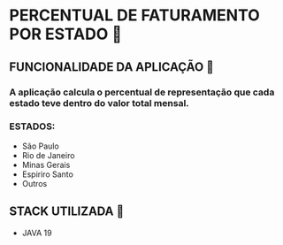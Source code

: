 # PERCENTUAL DE FATURAMENTO POR ESTADO 📝

## FUNCIONALIDADE DA APLICAÇÃO 🔨

### A aplicação calcula o percentual de representação que cada estado teve dentro do valor total mensal.

### ESTADOS:
* São Paulo
* Rio de Janeiro
* Minas Gerais
* Espiriro Santo
* Outros

## STACK UTILIZADA 🔧
* JAVA 19